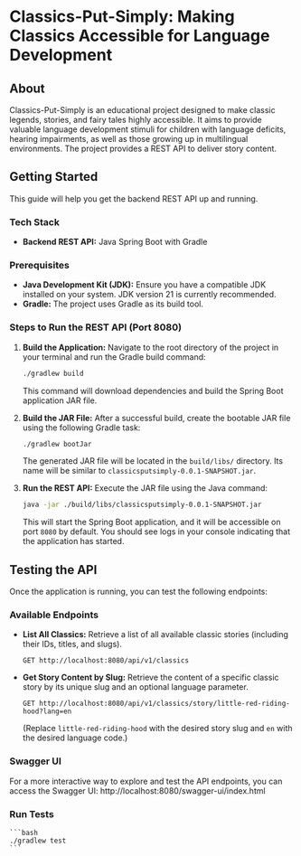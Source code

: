 # Classics-Put-Simply: Making Classics Accessible for Language Development

## About

Classics-Put-Simply is an educational project designed to make classic legends, stories, and fairy tales highly accessible. 
It aims to provide valuable language development stimuli for children with language deficits, hearing impairments, as well as those growing up in multilingual environments. 
The project provides a REST API to deliver story content.

## Getting Started

This guide will help you get the backend REST API up and running.

### Tech Stack

* **Backend REST API:** Java Spring Boot with Gradle

### Prerequisites

* **Java Development Kit (JDK):** Ensure you have a compatible JDK installed on your system. JDK version 21 is currently recommended.
* **Gradle:** The project uses Gradle as its build tool.

### Steps to Run the REST API (Port 8080)

1.  **Build the Application:**
    Navigate to the root directory of the project in your terminal and run the Gradle build command:

    ```bash
    ./gradlew build
    ```

    This command will download dependencies and build the Spring Boot application JAR file.

2.  **Build the JAR File:**
    After a successful build, create the bootable JAR file using the following Gradle task:

    ```bash
    ./gradlew bootJar
    ```

    The generated JAR file will be located in the `build/libs/` directory. Its name will be similar to `classicsputsimply-0.0.1-SNAPSHOT.jar`.

3.  **Run the REST API:**
    Execute the JAR file using the Java command:

    ```bash
    java -jar ./build/libs/classicsputsimply-0.0.1-SNAPSHOT.jar
    ```

    This will start the Spring Boot application, and it will be accessible on port `8080` by default. 
You should see logs in your console indicating that the application has started.

## Testing the API

Once the application is running, you can test the following endpoints:

### Available Endpoints

* **List All Classics:** Retrieve a list of all available classic stories (including their IDs, titles, and slugs).
    ```
    GET http://localhost:8080/api/v1/classics
    ```

* **Get Story Content by Slug:** Retrieve the content of a specific classic story by its unique slug and an optional language parameter.
    ```
    GET http://localhost:8080/api/v1/classics/story/little-red-riding-hood?lang=en
    ```
  (Replace `little-red-riding-hood` with the desired story slug and `en` with the desired language code.)

### Swagger UI

For a more interactive way to explore and test the API endpoints, you can access the Swagger UI:
http://localhost:8080/swagger-ui/index.html

### Run Tests

    ```bash
    ./gradlew test
    ```
